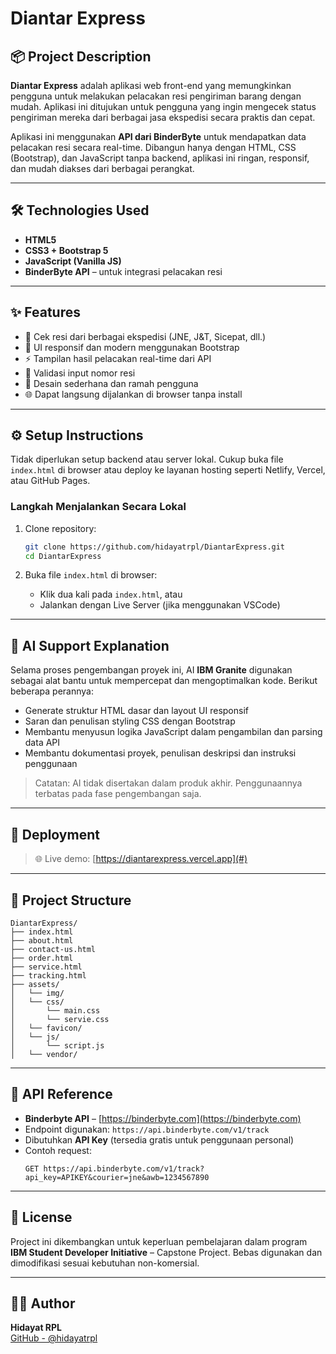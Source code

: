 # Diantar Express

## 📦 Project Description

**Diantar Express** adalah aplikasi web front-end yang memungkinkan pengguna untuk melakukan pelacakan resi pengiriman barang dengan mudah. Aplikasi ini ditujukan untuk pengguna yang ingin mengecek status pengiriman mereka dari berbagai jasa ekspedisi secara praktis dan cepat.

Aplikasi ini menggunakan **API dari BinderByte** untuk mendapatkan data pelacakan resi secara real-time. Dibangun hanya dengan HTML, CSS (Bootstrap), dan JavaScript tanpa backend, aplikasi ini ringan, responsif, dan mudah diakses dari berbagai perangkat.

---

## 🛠️ Technologies Used

- **HTML5**
- **CSS3 + Bootstrap 5**
- **JavaScript (Vanilla JS)**
- **BinderByte API** – untuk integrasi pelacakan resi

---

## ✨ Features

- 🔎 Cek resi dari berbagai ekspedisi (JNE, J&T, Sicepat, dll.)
- 📱 UI responsif dan modern menggunakan Bootstrap
- ⚡ Tampilan hasil pelacakan real-time dari API
- 🔐 Validasi input nomor resi
- 🎨 Desain sederhana dan ramah pengguna
- 🌐 Dapat langsung dijalankan di browser tanpa install

---

## ⚙️ Setup Instructions

Tidak diperlukan setup backend atau server lokal. Cukup buka file `index.html` di browser atau deploy ke layanan hosting seperti Netlify, Vercel, atau GitHub Pages.

### Langkah Menjalankan Secara Lokal

1. Clone repository:

   ```bash
   git clone https://github.com/hidayatrpl/DiantarExpress.git
   cd DiantarExpress
   ```

2. Buka file `index.html` di browser:
   - Klik dua kali pada `index.html`, atau
   - Jalankan dengan Live Server (jika menggunakan VSCode)

---

## 🤖 AI Support Explanation

Selama proses pengembangan proyek ini, AI **IBM Granite** digunakan sebagai alat bantu untuk mempercepat dan mengoptimalkan kode. Berikut beberapa perannya:

- Generate struktur HTML dasar dan layout UI responsif
- Saran dan penulisan styling CSS dengan Bootstrap
- Membantu menyusun logika JavaScript dalam pengambilan dan parsing data API
- Membantu dokumentasi proyek, penulisan deskripsi dan instruksi penggunaan

> Catatan: AI tidak disertakan dalam produk akhir. Penggunaannya terbatas pada fase pengembangan saja.

---

## 🔗 Deployment

> 🌐 Live demo: [https://diantarexpress.vercel.app](#)

---

## 📁 Project Structure

```
DiantarExpress/
├── index.html
├── about.html
├── contact-us.html
├── order.html
├── service.html
├── tracking.html
├── assets/
│   └── img/
│   └── css/
│       └── main.css
│       └── servie.css
│   └── favicon/
│   └── js/
│       └── script.js
│   └── vendor/
```

---

## 📌 API Reference

- **Binderbyte API** – [https://binderbyte.com](https://binderbyte.com)
- Endpoint digunakan: `https://api.binderbyte.com/v1/track`
- Dibutuhkan **API Key** (tersedia gratis untuk penggunaan personal)
- Contoh request:
  ```
  GET https://api.binderbyte.com/v1/track?api_key=APIKEY&courier=jne&awb=1234567890
  ```

---

## 📝 License

Project ini dikembangkan untuk keperluan pembelajaran dalam program **IBM Student Developer Initiative** – Capstone Project. Bebas digunakan dan dimodifikasi sesuai kebutuhan non-komersial.

---

## 🙋‍♂️ Author

**Hidayat RPL**  
[GitHub - @hidayatrpl](https://github.com/hidayatrpl)
